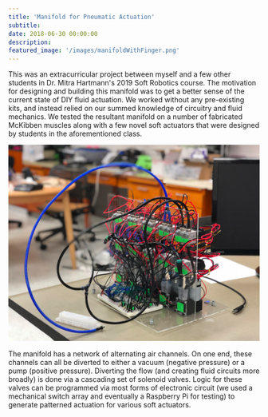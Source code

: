 ```yaml
---
title: 'Manifold for Pneumatic Actuation'
subtitle:
date: 2018-06-30 00:00:00
description:
featured_image: '/images/manifoldWithFinger.png'
---
```


This was an extracurricular project between myself and a few other students in Dr. Mitra Hartmann's 2019 Soft Robotics course. The motivation for designing and building this manifold was to get a better sense of the current state of DIY fluid actuation. We worked without any pre-existing kits, and instead relied on our summed knowledge of circuitry and fluid mechanics. We tested the resultant manifold on a number of fabricated McKibben muscles along with a few novel soft actuators that were designed by students in the aforementioned class. 

<img src="../images/manifoldWithFinger.png">

The manifold has a network of alternating air channels. On one end, these channels can all be diverted to either a vacuum (negative pressure) or a pump (positive pressure). Diverting the flow (and creating fluid circuits more broadly) is done via a cascading set of solenoid valves. Logic for these valves can be programmed via most forms of electronic circuit (we used a mechanical switch array and eventually a Raspberry Pi for testing) to generate patterned actuation for various soft actuators.